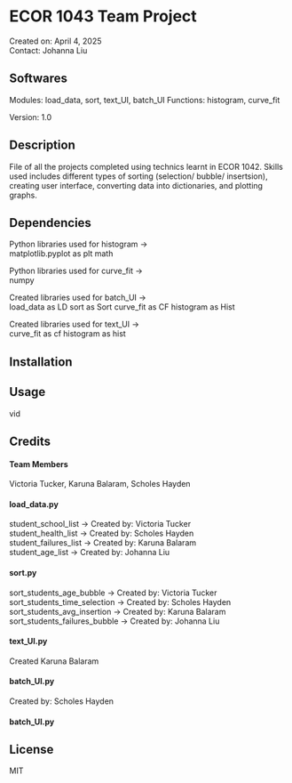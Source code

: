 # ECOR 1043 Team Project
Created on: April 4, 2025 <br />
Contact: Johanna Liu

## Softwares
Modules: load_data, sort, text_UI, batch_UI
Functions: histogram, curve_fit

Version: 1.0

## Description
File of all the projects completed using technics learnt in ECOR 1042. Skills used includes different types of sorting (selection/ bubble/ insertsion), creating user interface, converting data into dictionaries, and plotting graphs.

## Dependencies
Python libraries used for histogram -> <br />
matplotlib.pyplot as plt
math

Python libraries used for curve_fit -> <br />
numpy

Created libraries used for batch_UI -> <br />
load_data as LD
sort as Sort
curve_fit as CF
histogram as Hist

Created libraries used for text_UI -> <br />
curve_fit as cf
histogram as hist

## Installation

## Usage
vid

## Credits
#### Team Members <br />
Victoria Tucker, Karuna Balaram, Scholes Hayden

#### load_data.py <br />
student_school_list -> Created by: Victoria Tucker <br />
student_health_list -> Created by: Scholes Hayden <br />
student_failures_list -> Created by: Karuna Balaram <br />
student_age_list -> Created by: Johanna Liu <br />

#### sort.py <br />
sort_students_age_bubble -> Created by: Victoria Tucker <br />
sort_students_time_selection -> Created by: Scholes Hayden <br />
sort_students_avg_insertion -> Created by: Karuna Balaram <br />
sort_students_failures_bubble -> Created by: Johanna Liu <br />

#### text_UI.py <br />
Created Karuna Balaram

#### batch_UI.py <br />
Created by: Scholes Hayden

#### batch_UI.py <br />

## License
MIT
